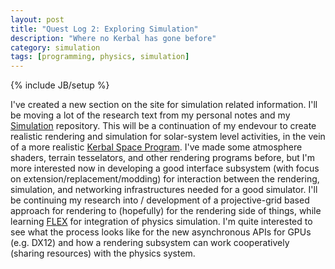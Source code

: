 ```yaml
---
layout: post
title: "Quest Log 2: Exploring Simulation"
description: "Where no Kerbal has gone before"
category: simulation
tags: [programming, physics, simulation]
---
```

{% include JB/setup %}

I've created a new section on the site for simulation related
information.  I'll be moving a lot of the research text from my
personal notes and my
[Simulation](http://github.com:finger563/simulation) repository.  This
will be a continuation of my endevour to create realistic rendering
and simulation for solar-system level activities, in the vein of a
more realistic [Kerbal Space
Program](http://www.kerbalspaceprogram.com).  I've made some
atmosphere shaders, terrain tesselators, and other rendering programs
before, but I'm more interested now in developing a good interface
subsystem (with focus on extension/replacement/modding) for
interaction between the rendering, simulation, and networking
infrastructures needed for a good simulator.  I'll be continuing my
research into / development of a projective-grid based approach for
rendering to (hopefully) for the rendering side of things, while
learning [FLEX](http://developer.nvidia.com/flex) for integration of
physics simulation.  I'm quite interested to see what the process
looks like for the new asynchronous APIs for GPUs (e.g. DX12) and how
a rendering subsystem can work cooperatively (sharing resources) with
the physics system.
